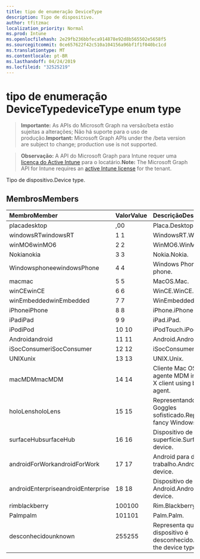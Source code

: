 ```yaml
---
title: tipo de enumeração DeviceType
description: Tipo de dispositivo.
author: tfitzmac
localization_priority: Normal
ms.prod: Intune
ms.openlocfilehash: 2e29fb236bbfeca914878e92d8b565502e5658f5
ms.sourcegitcommit: 0ce657622f42c510a104156a96bf1f1f040bc1cd
ms.translationtype: MT
ms.contentlocale: pt-BR
ms.lasthandoff: 04/24/2019
ms.locfileid: "32525219"
---
```

# <a name="devicetype-enum-type"></a><span data-ttu-id="7cdd4-103">tipo de enumeração DeviceType</span><span class="sxs-lookup"><span data-stu-id="7cdd4-103">deviceType enum type</span></span>

> <span data-ttu-id="7cdd4-104">**Importante:** As APIs do Microsoft Graph na versão/beta estão sujeitas a alterações; Não há suporte para o uso de produção.</span><span class="sxs-lookup"><span data-stu-id="7cdd4-104">**Important:** Microsoft Graph APIs under the /beta version are subject to change; production use is not supported.</span></span>

> <span data-ttu-id="7cdd4-105">**Observação:** A API do Microsoft Graph para Intune requer uma [licença do Active Intune](https://go.microsoft.com/fwlink/?linkid=839381) para o locatário.</span><span class="sxs-lookup"><span data-stu-id="7cdd4-105">**Note:** The Microsoft Graph API for Intune requires an [active Intune license](https://go.microsoft.com/fwlink/?linkid=839381) for the tenant.</span></span>

<span data-ttu-id="7cdd4-106">Tipo de dispositivo.</span><span class="sxs-lookup"><span data-stu-id="7cdd4-106">Device type.</span></span>

## <a name="members"></a><span data-ttu-id="7cdd4-107">Membros</span><span class="sxs-lookup"><span data-stu-id="7cdd4-107">Members</span></span>
|<span data-ttu-id="7cdd4-108">Membro</span><span class="sxs-lookup"><span data-stu-id="7cdd4-108">Member</span></span>|<span data-ttu-id="7cdd4-109">Valor</span><span class="sxs-lookup"><span data-stu-id="7cdd4-109">Value</span></span>|<span data-ttu-id="7cdd4-110">Descrição</span><span class="sxs-lookup"><span data-stu-id="7cdd4-110">Description</span></span>|
|:---|:---|:---|
|<span data-ttu-id="7cdd4-111">placa</span><span class="sxs-lookup"><span data-stu-id="7cdd4-111">desktop</span></span>|<span data-ttu-id="7cdd4-112">,0</span><span class="sxs-lookup"><span data-stu-id="7cdd4-112">0</span></span>|<span data-ttu-id="7cdd4-113">Placa.</span><span class="sxs-lookup"><span data-stu-id="7cdd4-113">Desktop.</span></span>|
|<span data-ttu-id="7cdd4-114">windowsRT</span><span class="sxs-lookup"><span data-stu-id="7cdd4-114">windowsRT</span></span>|<span data-ttu-id="7cdd4-115">1 </span><span class="sxs-lookup"><span data-stu-id="7cdd4-115">1</span></span>|<span data-ttu-id="7cdd4-116">WindowsRT.</span><span class="sxs-lookup"><span data-stu-id="7cdd4-116">WindowsRT.</span></span>|
|<span data-ttu-id="7cdd4-117">winMO6</span><span class="sxs-lookup"><span data-stu-id="7cdd4-117">winMO6</span></span>|<span data-ttu-id="7cdd4-118">2 </span><span class="sxs-lookup"><span data-stu-id="7cdd4-118">2</span></span>|<span data-ttu-id="7cdd4-119">WinMO6.</span><span class="sxs-lookup"><span data-stu-id="7cdd4-119">WinMO6.</span></span>|
|<span data-ttu-id="7cdd4-120">Nokia</span><span class="sxs-lookup"><span data-stu-id="7cdd4-120">nokia</span></span>|<span data-ttu-id="7cdd4-121">3 </span><span class="sxs-lookup"><span data-stu-id="7cdd4-121">3</span></span>|<span data-ttu-id="7cdd4-122">Nokia.</span><span class="sxs-lookup"><span data-stu-id="7cdd4-122">Nokia.</span></span>|
|<span data-ttu-id="7cdd4-123">Windowsphonee</span><span class="sxs-lookup"><span data-stu-id="7cdd4-123">windowsPhone</span></span>|<span data-ttu-id="7cdd4-124">4 </span><span class="sxs-lookup"><span data-stu-id="7cdd4-124">4</span></span>|<span data-ttu-id="7cdd4-125">Windows Phone.</span><span class="sxs-lookup"><span data-stu-id="7cdd4-125">Windows phone.</span></span>|
|<span data-ttu-id="7cdd4-126">mac</span><span class="sxs-lookup"><span data-stu-id="7cdd4-126">mac</span></span>|<span data-ttu-id="7cdd4-127">5 </span><span class="sxs-lookup"><span data-stu-id="7cdd4-127">5</span></span>|<span data-ttu-id="7cdd4-128">MacOS.</span><span class="sxs-lookup"><span data-stu-id="7cdd4-128">Mac.</span></span>|
|<span data-ttu-id="7cdd4-129">winCE</span><span class="sxs-lookup"><span data-stu-id="7cdd4-129">winCE</span></span>|<span data-ttu-id="7cdd4-130">6 </span><span class="sxs-lookup"><span data-stu-id="7cdd4-130">6</span></span>|<span data-ttu-id="7cdd4-131">WinCE.</span><span class="sxs-lookup"><span data-stu-id="7cdd4-131">WinCE.</span></span>|
|<span data-ttu-id="7cdd4-132">winEmbedded</span><span class="sxs-lookup"><span data-stu-id="7cdd4-132">winEmbedded</span></span>|<span data-ttu-id="7cdd4-133">7 </span><span class="sxs-lookup"><span data-stu-id="7cdd4-133">7</span></span>|<span data-ttu-id="7cdd4-134">WinEmbedded.</span><span class="sxs-lookup"><span data-stu-id="7cdd4-134">WinEmbedded.</span></span>|
|<span data-ttu-id="7cdd4-135">iPhone</span><span class="sxs-lookup"><span data-stu-id="7cdd4-135">iPhone</span></span>|<span data-ttu-id="7cdd4-136">8 </span><span class="sxs-lookup"><span data-stu-id="7cdd4-136">8</span></span>|<span data-ttu-id="7cdd4-137">iPhone.</span><span class="sxs-lookup"><span data-stu-id="7cdd4-137">iPhone.</span></span>|
|<span data-ttu-id="7cdd4-138">iPad</span><span class="sxs-lookup"><span data-stu-id="7cdd4-138">iPad</span></span>|<span data-ttu-id="7cdd4-139">9 </span><span class="sxs-lookup"><span data-stu-id="7cdd4-139">9</span></span>|<span data-ttu-id="7cdd4-140">iPad.</span><span class="sxs-lookup"><span data-stu-id="7cdd4-140">iPad.</span></span>|
|<span data-ttu-id="7cdd4-141">iPod</span><span class="sxs-lookup"><span data-stu-id="7cdd4-141">iPod</span></span>|<span data-ttu-id="7cdd4-142">10 </span><span class="sxs-lookup"><span data-stu-id="7cdd4-142">10</span></span>|<span data-ttu-id="7cdd4-143">iPodTouch.</span><span class="sxs-lookup"><span data-stu-id="7cdd4-143">iPodTouch.</span></span>|
|<span data-ttu-id="7cdd4-144">Android</span><span class="sxs-lookup"><span data-stu-id="7cdd4-144">android</span></span>|<span data-ttu-id="7cdd4-145">11 </span><span class="sxs-lookup"><span data-stu-id="7cdd4-145">11</span></span>|<span data-ttu-id="7cdd4-146">Android.</span><span class="sxs-lookup"><span data-stu-id="7cdd4-146">Android.</span></span>|
|<span data-ttu-id="7cdd4-147">iSocConsumer</span><span class="sxs-lookup"><span data-stu-id="7cdd4-147">iSocConsumer</span></span>|<span data-ttu-id="7cdd4-148">12 </span><span class="sxs-lookup"><span data-stu-id="7cdd4-148">12</span></span>|<span data-ttu-id="7cdd4-149">iSocConsumer.</span><span class="sxs-lookup"><span data-stu-id="7cdd4-149">iSocConsumer.</span></span>|
|<span data-ttu-id="7cdd4-150">UNIX</span><span class="sxs-lookup"><span data-stu-id="7cdd4-150">unix</span></span>|<span data-ttu-id="7cdd4-151">13 </span><span class="sxs-lookup"><span data-stu-id="7cdd4-151">13</span></span>|<span data-ttu-id="7cdd4-152">UNIX.</span><span class="sxs-lookup"><span data-stu-id="7cdd4-152">Unix.</span></span>|
|<span data-ttu-id="7cdd4-153">macMDM</span><span class="sxs-lookup"><span data-stu-id="7cdd4-153">macMDM</span></span>|<span data-ttu-id="7cdd4-154">14 </span><span class="sxs-lookup"><span data-stu-id="7cdd4-154">14</span></span>|<span data-ttu-id="7cdd4-155">Cliente Mac OS X usando o agente MDM interno.</span><span class="sxs-lookup"><span data-stu-id="7cdd4-155">Mac OS X client using built in MDM agent.</span></span>|
|<span data-ttu-id="7cdd4-156">holoLens</span><span class="sxs-lookup"><span data-stu-id="7cdd4-156">holoLens</span></span>|<span data-ttu-id="7cdd4-157">15 </span><span class="sxs-lookup"><span data-stu-id="7cdd4-157">15</span></span>|<span data-ttu-id="7cdd4-158">Representando o Windows 10 Goggles sofisticado.</span><span class="sxs-lookup"><span data-stu-id="7cdd4-158">Representing the fancy Windows 10 goggles.</span></span>|
|<span data-ttu-id="7cdd4-159">surfaceHub</span><span class="sxs-lookup"><span data-stu-id="7cdd4-159">surfaceHub</span></span>|<span data-ttu-id="7cdd4-160">16 </span><span class="sxs-lookup"><span data-stu-id="7cdd4-160">16</span></span>|<span data-ttu-id="7cdd4-161">Dispositivo de HUB de superfície.</span><span class="sxs-lookup"><span data-stu-id="7cdd4-161">Surface HUB device.</span></span>|
|<span data-ttu-id="7cdd4-162">androidForWork</span><span class="sxs-lookup"><span data-stu-id="7cdd4-162">androidForWork</span></span>|<span data-ttu-id="7cdd4-163">17 </span><span class="sxs-lookup"><span data-stu-id="7cdd4-163">17</span></span>|<span data-ttu-id="7cdd4-164">Android para dispositivo de trabalho.</span><span class="sxs-lookup"><span data-stu-id="7cdd4-164">Android for work device.</span></span>|
|<span data-ttu-id="7cdd4-165">androidEnterprise</span><span class="sxs-lookup"><span data-stu-id="7cdd4-165">androidEnterprise</span></span>|<span data-ttu-id="7cdd4-166">18 </span><span class="sxs-lookup"><span data-stu-id="7cdd4-166">18</span></span>|<span data-ttu-id="7cdd4-167">Dispositivo de empresa Android.</span><span class="sxs-lookup"><span data-stu-id="7cdd4-167">Android enterprise device.</span></span>|
|<span data-ttu-id="7cdd4-168">rim</span><span class="sxs-lookup"><span data-stu-id="7cdd4-168">blackberry</span></span>|<span data-ttu-id="7cdd4-169">100</span><span class="sxs-lookup"><span data-stu-id="7cdd4-169">100</span></span>|<span data-ttu-id="7cdd4-170">Rim.</span><span class="sxs-lookup"><span data-stu-id="7cdd4-170">Blackberry.</span></span>|
|<span data-ttu-id="7cdd4-171">Palm</span><span class="sxs-lookup"><span data-stu-id="7cdd4-171">palm</span></span>|<span data-ttu-id="7cdd4-172">101</span><span class="sxs-lookup"><span data-stu-id="7cdd4-172">101</span></span>|<span data-ttu-id="7cdd4-173">Palm.</span><span class="sxs-lookup"><span data-stu-id="7cdd4-173">Palm.</span></span>|
|<span data-ttu-id="7cdd4-174">desconhecido</span><span class="sxs-lookup"><span data-stu-id="7cdd4-174">unknown</span></span>|<span data-ttu-id="7cdd4-175">255</span><span class="sxs-lookup"><span data-stu-id="7cdd4-175">255</span></span>|<span data-ttu-id="7cdd4-176">Representa que o tipo de dispositivo é desconhecido.</span><span class="sxs-lookup"><span data-stu-id="7cdd4-176">Represents that the device type is unknown.</span></span>|




